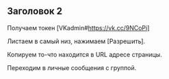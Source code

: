 ## Заголовок 2
                                        
Получаем токен [VKadmin#https://vk.cc/9NCoPi]

Листаем в самый низ, нажимаем [Разрешить].

Копируем то-что находится в URL адресе страницы.

Переходим в личные сообщения с группой.


